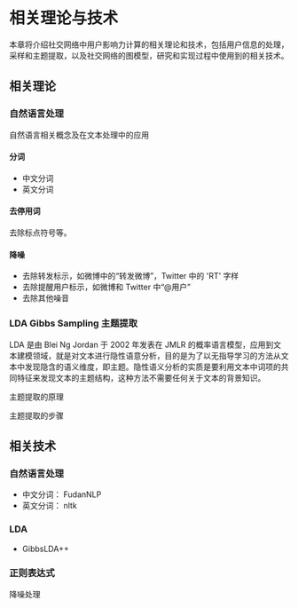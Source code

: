 # 相关理论与技术

本章将介绍社交网络中用户影响力计算的相关理论和技术，包括用户信息的处理，采样和主题提取，以及社交网络的图模型，研究和实现过程中使用到的相关技术。

## 相关理论

### 自然语言处理

自然语言相关概念及在文本处理中的应用

#### 分词

* 中文分词
* 英文分词

#### 去停用词

去除标点符号等。

#### 降噪

* 去除转发标示，如微博中的“转发微博”，Twitter 中的 'RT' 字样
* 去除提醒用户标示，如微博和 Twitter 中“@用户”
* 去除其他噪音

### LDA Gibbs Sampling 主题提取

LDA 是由 Blei Ng Jordan 于 2002 年发表在 JMLR 的概率语言模型，应用到文本建模领域，就是对文本进行隐性语意分析，目的是为了以无指导学习的方法从文本中发现隐含的语义维度，即主题。隐性语义分析的实质是要利用文本中词项的共同特征来发现文本的主题结构，这种方法不需要任何关于文本的背景知识。

主题提取的原理

主题提取的步骤





## 相关技术

### 自然语言处理

* 中文分词： FudanNLP
* 英文分词： nltk

### LDA

* GibbsLDA++

### 正则表达式

降噪处理
